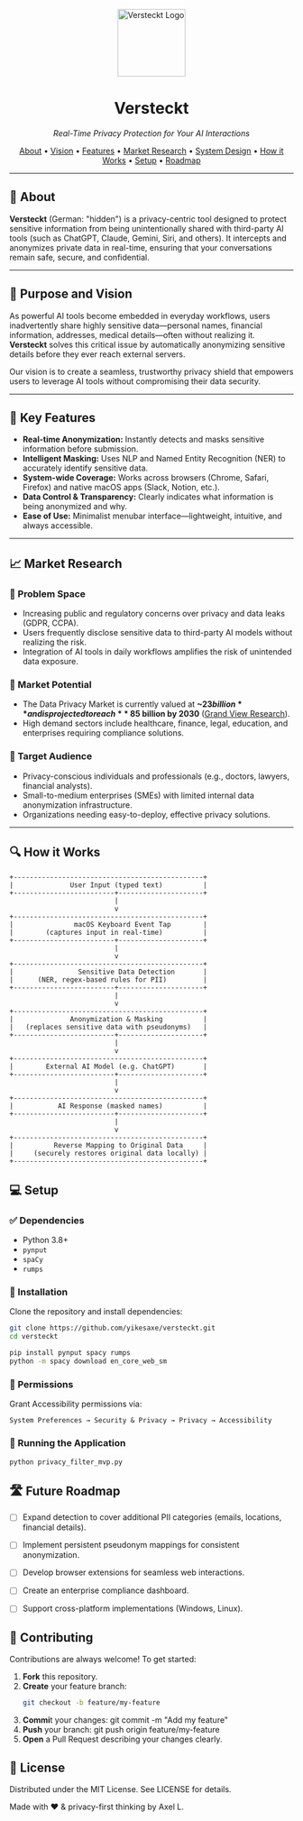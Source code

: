 <p align="center">
  <img width="120" src="https://em-content.zobj.net/thumbs/120/apple/354/locked-with-key_1f510.png" alt="Versteckt Logo">
</p>

<h1 align="center">Versteckt</h1>

<p align="center">
  <em>Real-Time Privacy Protection for Your AI Interactions</em>
</p>

<p align="center">
  <a href="#about">About</a> •
  <a href="#purpose-and-vision">Vision</a> •
  <a href="#key-features">Features</a> •
  <a href="#market-research">Market Research</a> •
  <a href="#system-design">System Design</a> •
  <a href="#how-it-works">How it Works</a> •
  <a href="#setup">Setup</a> •
  <a href="#future-roadmap">Roadmap</a>
</p>

---

## 🎯 About

**Versteckt** (German: "hidden") is a privacy-centric tool designed to protect sensitive information from being unintentionally shared with third-party AI tools (such as ChatGPT, Claude, Gemini, Siri, and others). It intercepts and anonymizes private data in real-time, ensuring that your conversations remain safe, secure, and confidential.

---

## 🌟 Purpose and Vision

As powerful AI tools become embedded in everyday workflows, users inadvertently share highly sensitive data—personal names, financial information, addresses, medical details—often without realizing it. **Versteckt** solves this critical issue by automatically anonymizing sensitive details before they ever reach external servers.

Our vision is to create a seamless, trustworthy privacy shield that empowers users to leverage AI tools without compromising their data security.

---

## 🚀 Key Features

- **Real-time Anonymization:** Instantly detects and masks sensitive information before submission.
- **Intelligent Masking:** Uses NLP and Named Entity Recognition (NER) to accurately identify sensitive data.
- **System-wide Coverage:** Works across browsers (Chrome, Safari, Firefox) and native macOS apps (Slack, Notion, etc.).
- **Data Control & Transparency:** Clearly indicates what information is being anonymized and why.
- **Ease of Use:** Minimalist menubar interface—lightweight, intuitive, and always accessible.

---

## 📈 Market Research

### 📌 Problem Space
- Increasing public and regulatory concerns over privacy and data leaks (GDPR, CCPA).
- Users frequently disclose sensitive data to third-party AI models without realizing the risk.
- Integration of AI tools in daily workflows amplifies the risk of unintended data exposure.

### 📌 Market Potential
- The Data Privacy Market is currently valued at **~$23 billion** and is projected to reach **~$85 billion by 2030** ([Grand View Research](https://www.grandviewresearch.com)).
- High demand sectors include healthcare, finance, legal, education, and enterprises requiring compliance solutions.

### 📌 Target Audience
- Privacy-conscious individuals and professionals (e.g., doctors, lawyers, financial analysts).
- Small-to-medium enterprises (SMEs) with limited internal data anonymization infrastructure.
- Organizations needing easy-to-deploy, effective privacy solutions.

---

## 🔍 How it Works

```plaintext
+-----------------------------------------------+
|              User Input (typed text)          |
+-------------------------+---------------------+
                          |
                          v
+-----------------------------------------------+
|               macOS Keyboard Event Tap        |
|        (captures input in real-time)          |
+-------------------------+---------------------+
                          |
                          v
+-----------------------------------------------+
|                Sensitive Data Detection       |
|      (NER, regex-based rules for PII)         |
+-------------------------+---------------------+
                          |
                          v
+-----------------------------------------------+
|              Anonymization & Masking          |
|   (replaces sensitive data with pseudonyms)   |
+-------------------------+---------------------+
                          |
                          v
+-----------------------------------------------+
|        External AI Model (e.g. ChatGPT)       |
+-------------------------+---------------------+
                          |
                          v
+-----------------------------------------------+
|           AI Response (masked names)          |
+-------------------------+---------------------+
                          |
                          v
+-----------------------------------------------+
|          Reverse Mapping to Original Data     |
|     (securely restores original data locally) |
+-----------------------------------------------+
```

## 💻 Setup

### ✅ Dependencies

- Python 3.8+
- `pynput`
- `spaCy`
- `rumps`

### 📌 Installation

Clone the repository and install dependencies:

```bash
git clone https://github.com/yikesaxe/versteckt.git
cd versteckt

pip install pynput spacy rumps
python -m spacy download en_core_web_sm
```
### 🚧 Permissions
Grant Accessibility permissions via:

	System Preferences → Security & Privacy → Privacy → Accessibility
### 🚀 Running the Application
```bash
python privacy_filter_mvp.py
```
## 🛣️ Future Roadmap

- [ ] Expand detection to cover additional PII categories (emails, locations, financial details).
- [ ] Implement persistent pseudonym mappings for consistent anonymization.
- [ ] Develop browser extensions for seamless web interactions.
- [ ] Create an enterprise compliance dashboard.
- [ ] Support cross-platform implementations (Windows, Linux).


## 🤝 Contributing

Contributions are always welcome! To get started:

1. **Fork** this repository.
2. **Create** your feature branch:
   ```bash
   git checkout -b feature/my-feature
3. **Commi**t your changes:
git commit -m "Add my feature"
4. **Push** your branch:
git push origin feature/my-feature
5. **Open** a Pull Request describing your changes clearly.

## 📄 License

Distributed under the MIT License. See LICENSE for details.

<p align="left">
Made with ❤️ & privacy-first thinking by Axel L.
</p>